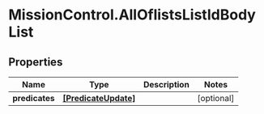 # MissionControl.AllOflistsListIdBodyList

## Properties
Name | Type | Description | Notes
------------ | ------------- | ------------- | -------------
**predicates** | [**[PredicateUpdate]**](PredicateUpdate.md) |  | [optional] 
